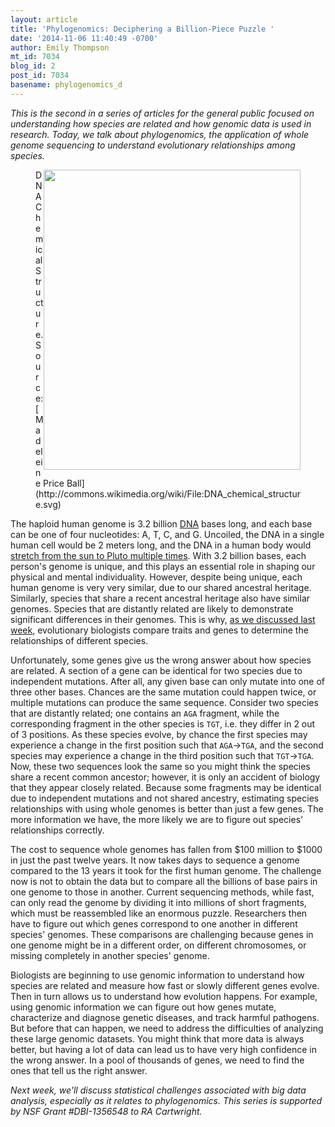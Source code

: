 ```yaml
---
layout: article
title: 'Phylogenomics: Deciphering a Billion-Piece Puzzle '
date: '2014-11-06 11:40:49 -0700'
author: Emily Thompson
mt_id: 7034
blog_id: 2
post_id: 7034
basename: phylogenomics_d
---
```

_This is the second in a series of articles for the general public focused on understanding how species are related and how genomic data is used in research. Today, we talk about phylogenomics, the application of whole genome sequencing to understand evolutionary relationships among species._

<figure>
<img src="http://upload.wikimedia.org/wikipedia/commons/thumb/e/e4/DNA_chemical_structure.svg/411px-DNA_chemical_structure.svg.png" alt="" width="411" height="480" style="float:right;" />
<figcaption markdown="span">
DNA Chemical Structure.  Source: [Madeleine Price Ball](http://commons.wikimedia.org/wiki/File:DNA_chemical_structure.svg)

</figcaption>
</figure>

The haploid human genome is 3.2 billion [DNA](http://en.wikipedia.org/wiki/DNA) bases long, and each base can be one of four nucleotides: A, T, C, and G.  Uncoiled, the DNA in a single human cell would be 2 meters long, and the DNA in a human body would [stretch from the sun to Pluto multiple times](http://skeptics.stackexchange.com/a/10612).  With 3.2 billion bases, each person's genome is unique, and this plays an essential role in shaping our physical and mental individuality.  However, despite being unique, each human genome is very very similar, due to our shared ancestral heritage.  Similarly, species that share a recent ancestral heritage also have similar genomes.  Species that are distantly related are likely to demonstrate significant differences in their genomes.  This is why, [as we discussed last week](http://pandasthumb.org/archives/2014/10/the-family-tree.html), evolutionary biologists compare traits and genes to determine the relationships of different species.

Unfortunately, some genes give us the wrong answer about how species are related. A section of a gene can be identical for two species due to independent mutations. After all, any given base can only mutate into one of three other bases. Chances are the same mutation could happen twice, or multiple mutations can produce the same sequence. Consider two species that are distantly related; one contains an <code class="kw-code">AGA</code> fragment, while the corresponding fragment in the other species is <code class="kw-code">TGT</code>, i.e. they differ in 2 out of 3 positions.  As these species evolve, by chance the first species may experience a change in the first position such that <code class="kw-code">AGA</code>&#8594;<code class="kw-code">TGA</code>, and the second species may experience a change in the third position such that <code class="kw-code">TGT</code>&#8594;<code class="kw-code">TGA</code>.  Now, these two sequences look the same so you might think the species share a recent common ancestor; however, it is only an accident of biology that they appear closely related. Because some fragments may be identical due to independent mutations and not shared ancestry, estimating species relationships with using whole genomes is better than just a few genes. The more information we have, the more likely we are to figure out species' relationships correctly.

The cost to sequence whole genomes has fallen from $100 million to $1000 in just the past twelve years. It now takes days to sequence a genome compared to the 13 years it took for the first human genome. The challenge now is not to obtain the data but to compare all the billions of base pairs in one genome to those in another. Current sequencing methods, while fast, can only read the genome by dividing it into millions of short fragments, which must be reassembled like an enormous puzzle. Researchers then have to figure out which genes correspond to one another in different species' genomes. These comparisons are challenging because genes in one genome might be in a different order, on different chromosomes, or missing completely in another species' genome.

Biologists are beginning to use genomic information to understand how species are related and measure how fast or slowly different genes evolve. Then in turn allows us to understand how evolution happens. For example, using genomic information we can figure out how genes mutate, characterize and diagnose genetic diseases, and track harmful pathogens. But before that can happen, we need to address the difficulties of analyzing these large genomic datasets. You might think that more data is always better, but having a lot of data can lead us to have very high confidence in the wrong answer. In a pool of thousands of genes, we need to find the ones that tell us the right answer.

_Next week, we'll discuss statistical challenges associated with big data analysis, especially as it relates to phylogenomics. This series is supported by NSF Grant #DBI-1356548 to RA Cartwright._
